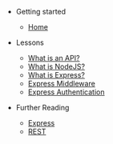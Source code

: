 <!-- docs/_sidebar.md -->

- Getting started

  - [Home](/)

- Lessons

  - [What is an API?](intro-to-express/lessons/what-is-an-api.md)
  - [What is NodeJS?](intro-to-express/lessons/what-is-nodejs.md)
  - [What is Express?](intro-to-express/lessons/what-is-express.md)
  - [Express Middleware](intro-to-express/lessons/express-middleware.md)
  - [Express Authentication](intro-to-express/lessons/express-authentication.md)

- Further Reading

  - [Express](https://expressjs.com/)
  - [REST](https://www.w3.org/2001/sw/wiki/REST)
